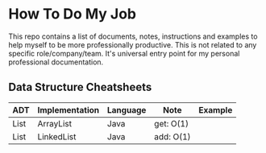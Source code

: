 # How To Do My Job
This repo contains a list of documents, notes, instructions and examples to help myself to be more professionally productive. This is not related to any specific role/company/team. It's universal entry point for my personal professional documentation.

## Data Structure Cheatsheets
| ADT | Implementation | Language | Note | Example |
|------|---------------|----------|------|---------|
| List | ArrayList       | Java      | get: O(1) |  |
| List | LinkedList      | Java      | add: O(1) |  |

